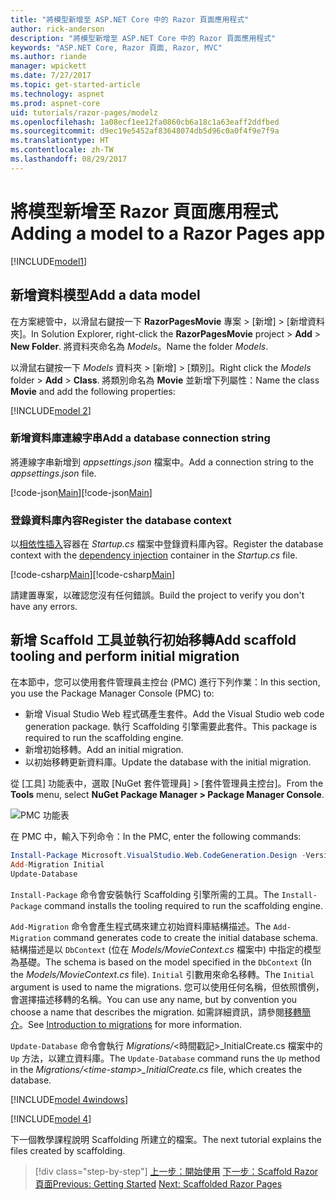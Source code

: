```yaml
---
title: "將模型新增至 ASP.NET Core 中的 Razor 頁面應用程式"
author: rick-anderson
description: "將模型新增至 ASP.NET Core 中的 Razor 頁面應用程式"
keywords: "ASP.NET Core, Razor 頁面, Razor, MVC"
ms.author: riande
manager: wpickett
ms.date: 7/27/2017
ms.topic: get-started-article
ms.technology: aspnet
ms.prod: aspnet-core
uid: tutorials/razor-pages/modelz
ms.openlocfilehash: 1a08ecf1ee12fa0860cb6a18c1a63eaff2ddfbed
ms.sourcegitcommit: d9ec19e5452af83648074db5d96c0a0f4f9e7f9a
ms.translationtype: HT
ms.contentlocale: zh-TW
ms.lasthandoff: 08/29/2017
---
```

# <a name="adding-a-model-to-a-razor-pages-app"></a><span data-ttu-id="957e1-104">將模型新增至 Razor 頁面應用程式</span><span class="sxs-lookup"><span data-stu-id="957e1-104">Adding a model to a Razor Pages app</span></span>

[!INCLUDE[model1](../../includes/RP/model1.md)]

## <a name="add-a-data-model"></a><span data-ttu-id="957e1-105">新增資料模型</span><span class="sxs-lookup"><span data-stu-id="957e1-105">Add a data model</span></span>

<span data-ttu-id="957e1-106">在方案總管中，以滑鼠右鍵按一下 **RazorPagesMovie** 專案 > [新增] > [新增資料夾]。</span><span class="sxs-lookup"><span data-stu-id="957e1-106">In Solution Explorer, right-click the **RazorPagesMovie** project > **Add** > **New Folder**.</span></span> <span data-ttu-id="957e1-107">將資料夾命名為 *Models*。</span><span class="sxs-lookup"><span data-stu-id="957e1-107">Name the folder *Models*.</span></span>

<span data-ttu-id="957e1-108">以滑鼠右鍵按一下 *Models* 資料夾 > [新增] > [類別]。</span><span class="sxs-lookup"><span data-stu-id="957e1-108">Right click the *Models* folder > **Add** > **Class**.</span></span> <span data-ttu-id="957e1-109">將類別命名為 **Movie** 並新增下列屬性：</span><span class="sxs-lookup"><span data-stu-id="957e1-109">Name the class **Movie** and add the following properties:</span></span>

[!INCLUDE[model 2](../../includes/RP/model2.md)]

<a name="cs"></a>
### <a name="add-a-database-connection-string"></a><span data-ttu-id="957e1-110">新增資料庫連線字串</span><span class="sxs-lookup"><span data-stu-id="957e1-110">Add a database connection string</span></span>

<span data-ttu-id="957e1-111">將連線字串新增到 *appsettings.json* 檔案中。</span><span class="sxs-lookup"><span data-stu-id="957e1-111">Add a connection string to the *appsettings.json* file.</span></span>

<span data-ttu-id="957e1-112">[!code-json[Main](../../tutorials/razor-pages/razor-pages-start/sample/RazorPagesMovie/appsettings.json?highlight=8-10)]</span><span class="sxs-lookup"><span data-stu-id="957e1-112">[!code-json[Main](../../tutorials/razor-pages/razor-pages-start/sample/RazorPagesMovie/appsettings.json?highlight=8-10)]</span></span>

<a name="reg"></a>
###  <a name="register-the-database-context"></a><span data-ttu-id="957e1-113">登錄資料庫內容</span><span class="sxs-lookup"><span data-stu-id="957e1-113">Register the database context</span></span>

<span data-ttu-id="957e1-114">以[相依性插入](xref:fundamentals/dependency-injection)容器在 *Startup.cs* 檔案中登錄資料庫內容。</span><span class="sxs-lookup"><span data-stu-id="957e1-114">Register the database context with the [dependency injection](xref:fundamentals/dependency-injection) container in the *Startup.cs* file.</span></span>

<span data-ttu-id="957e1-115">[!code-csharp[Main](../../tutorials/razor-pages/razor-pages-start/sample/RazorPagesMovie/Startup.cs?name=snippet_ConfigureServices&highlight=3-6)]</span><span class="sxs-lookup"><span data-stu-id="957e1-115">[!code-csharp[Main](../../tutorials/razor-pages/razor-pages-start/sample/RazorPagesMovie/Startup.cs?name=snippet_ConfigureServices&highlight=3-6)]</span></span>

<span data-ttu-id="957e1-116">請建置專案，以確認您沒有任何錯誤。</span><span class="sxs-lookup"><span data-stu-id="957e1-116">Build the project to verify you don't have any errors.</span></span>

<a name="pmc"></a>
## <a name="add-scaffold-tooling-and-perform-initial-migration"></a><span data-ttu-id="957e1-117">新增 Scaffold 工具並執行初始移轉</span><span class="sxs-lookup"><span data-stu-id="957e1-117">Add scaffold tooling and perform initial migration</span></span>

<span data-ttu-id="957e1-118">在本節中，您可以使用套件管理員主控台 (PMC) 進行下列作業：</span><span class="sxs-lookup"><span data-stu-id="957e1-118">In this section, you use the Package Manager Console (PMC) to:</span></span>

* <span data-ttu-id="957e1-119">新增 Visual Studio Web 程式碼產生套件。</span><span class="sxs-lookup"><span data-stu-id="957e1-119">Add the Visual Studio web code generation package.</span></span> <span data-ttu-id="957e1-120">執行 Scaffolding 引擎需要此套件。</span><span class="sxs-lookup"><span data-stu-id="957e1-120">This package is required to run the scaffolding engine.</span></span>
* <span data-ttu-id="957e1-121">新增初始移轉。</span><span class="sxs-lookup"><span data-stu-id="957e1-121">Add an initial migration.</span></span>
* <span data-ttu-id="957e1-122">以初始移轉更新資料庫。</span><span class="sxs-lookup"><span data-stu-id="957e1-122">Update the database with the initial migration.</span></span>

<span data-ttu-id="957e1-123">從 [工具] 功能表中，選取 [NuGet 套件管理員] > [套件管理員主控台]。</span><span class="sxs-lookup"><span data-stu-id="957e1-123">From the **Tools** menu, select **NuGet Package Manager > Package Manager Console**.</span></span>

  ![PMC 功能表](../first-mvc-app/adding-model/_static/pmc.png)

<span data-ttu-id="957e1-125">在 PMC 中，輸入下列命令：</span><span class="sxs-lookup"><span data-stu-id="957e1-125">In the PMC, enter the following commands:</span></span>

```powershell
Install-Package Microsoft.VisualStudio.Web.CodeGeneration.Design -Version 2.0.0
Add-Migration Initial
Update-Database
```

<span data-ttu-id="957e1-126">`Install-Package` 命令會安裝執行 Scaffolding 引擎所需的工具。</span><span class="sxs-lookup"><span data-stu-id="957e1-126">The `Install-Package` command installs the tooling required to run the scaffolding engine.</span></span>

<span data-ttu-id="957e1-127">`Add-Migration` 命令會產生程式碼來建立初始資料庫結構描述。</span><span class="sxs-lookup"><span data-stu-id="957e1-127">The `Add-Migration` command generates code to create the initial database schema.</span></span> <span data-ttu-id="957e1-128">結構描述是以 `DbContext` (位在 *Models/MovieContext.cs* 檔案中) 中指定的模型為基礎。</span><span class="sxs-lookup"><span data-stu-id="957e1-128">The schema is based on the model specified in the `DbContext` (In the *Models/MovieContext.cs* file).</span></span> <span data-ttu-id="957e1-129">`Initial` 引數用來命名移轉。</span><span class="sxs-lookup"><span data-stu-id="957e1-129">The `Initial` argument is used to name the migrations.</span></span> <span data-ttu-id="957e1-130">您可以使用任何名稱，但依照慣例，會選擇描述移轉的名稱。</span><span class="sxs-lookup"><span data-stu-id="957e1-130">You can use any name, but by convention you choose a name that describes the migration.</span></span> <span data-ttu-id="957e1-131">如需詳細資訊，請參閱[移轉簡介](xref:data/ef-mvc/migrations#introduction-to-migrations)。</span><span class="sxs-lookup"><span data-stu-id="957e1-131">See [Introduction to migrations](xref:data/ef-mvc/migrations#introduction-to-migrations) for more information.</span></span>

<span data-ttu-id="957e1-132">`Update-Database` 命令會執行 *Migrations/*\<時間戳記>_InitialCreate.cs 檔案中的 `Up` 方法，以建立資料庫。</span><span class="sxs-lookup"><span data-stu-id="957e1-132">The `Update-Database` command runs the `Up` method in the *Migrations/\<time-stamp>_InitialCreate.cs* file, which creates the database.</span></span>

[!INCLUDE[model 4windows](../../includes/RP/model4Win.md)]

[!INCLUDE[model 4](../../includes/RP/model4.md)]

<span data-ttu-id="957e1-133">下一個教學課程說明 Scaffolding 所建立的檔案。</span><span class="sxs-lookup"><span data-stu-id="957e1-133">The next tutorial explains the files created by scaffolding.</span></span>

>[!div class="step-by-step"]
<span data-ttu-id="957e1-134">[上一步：開始使用](xref:tutorials/razor-pages/razor-pages-start)
[下一步：Scaffold Razor 頁面](xref:tutorials/razor-pages/page)</span><span class="sxs-lookup"><span data-stu-id="957e1-134">[Previous: Getting Started](xref:tutorials/razor-pages/razor-pages-start)
[Next: Scaffolded Razor Pages](xref:tutorials/razor-pages/page)</span></span>    